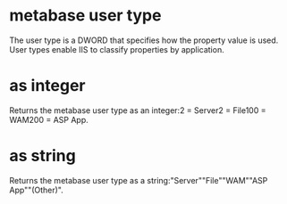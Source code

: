 # metabase user type

The user type is a DWORD that specifies how the property value is used. User types enable IIS to classify properties by application.

# <metabase user type> as integer

Returns the metabase user type as an integer:2 = Server2 = File100 = WAM200 = ASP App.

# <metabase user type> as string

Returns the metabase user type as a string:&quot;Server&quot;&quot;File&quot;&quot;WAM&quot;&quot;ASP App&quot;&quot;(Other)&quot;.
